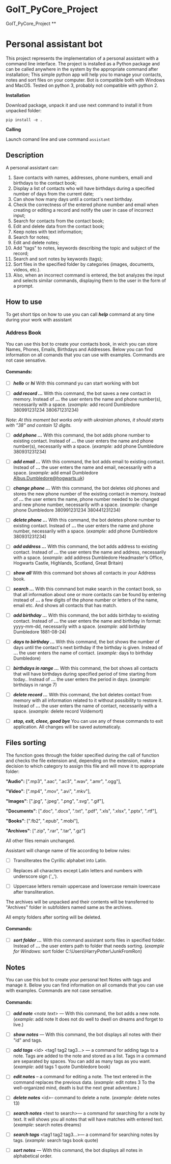 # GoIT_PyCore_Project

GoIT_PyCore_Project
\*\*

# Personal assistant bot

This project represents the implementation of a personal assistant with a command line interface. The project is installed as a Python package and can be called anywhere in the system by the appropriate command after installation;
This simple python app will help you to manage your contacts, notes and sort files on your computer.
Bot is compatible both with Windows and MacOS.
Tested on python 3, probably not compatible with python 2.

**Installation**

Download package, unpack it and use next command to install it from unpacked folder:

    pip install -e .

**Calling**

Launch comand line and use command `assistant`

## Description

A personal assistant can:

1.  Save contacts with names, addresses, phone numbers, emailі and birthdays to the contact book;
2.  Display a list of contacts who will have birthdays during a specified number of days from the current date;
3.  Can show how many days until a contact's next birthday.
4.  Check the correctness of the entered phone number and email when creating or editing a record and notify the user in case of incorrect input;
5.  Search for contacts from the contact book;
6.  Edit and delete data from the contact book;
7.  Keep notes with text information;
8.  Search for notes;
9.  Edit and delete notes;
10. Add "tags" to notes, keywords describing the topic and subject of the record;
11. Search and sort notes by keywords (tags);
12. Sort files in the specified folder by categories (images, documents, videos, etc.).
13. Also, when an incorrect command is entered, the bot analyzes the input and selects similar commands, displaying them to the user in the form of a prompt.

## How to use

To get short tips on how to use you can call **_help_** command at any time during your work with assistant

### Address Book

You can use this bot to create your contacts book, in wich you can store Names, Phones, Emails, Birthdays and Addresses.
Below you can find information on all comands that you can use with examples. Commands are not case sensative.

#### Commands:

- [ ] **_hello_** or **_hi_** With this command yu can start working with bot

- [ ] **_add record ..._** With this command, the bot saves a new contact in memory. Instead of **...** the user enters the name and phone number(s), necessarily with a space.
      (_example:_ add record Dumbledore 380991231234 380671231234)

_Note_: _At this moment bot works only with ukrainian phones, it should starts with "38" and contain 12 digits._

- [ ] **_add phone ..._** With this command, the bot adds phone number to existing contact. Instead of **...** the user enters the name and phone number(s), necessarily with a space.
      (_example:_ add phone Dumbledore 380931231234)

- [ ] **_add email ..._** With this command, the bot adds email to existing contact. Instead of **...** the user enters the name and email, necessarily with a space.
      (_example:_ add email Dumbledore Albus.Dumbledore@hogwarts.uk)

- [ ] **_change phone ..._** With this command, the bot deletes old phones and stores the new phone number of the existing contact in memory. Instead of **...** the user enters the name, phone number needed to be changed and new phone number, necessarily with a space.
      (_example:_ change phone Dumbledore 380991231234 380441231234)

- [ ] **_delete phone ..._** With this command, the bot deletes phone number to existing contact. Instead of **...** the user enters the name and phone number, necessarily with a space.
      (_example:_ add phone Dumbledore 380931231234)

- [ ] **_add address ..._** With this command, the bot adds address to existing contact. Instead of **...** the user enters the name and address, necessarily with a space.
      (_example:_ add address Dumbledore Headmaster's Office, Hogwarts Castle, Highlands, Scotland, Great Britain)

- [ ] **_show all_** With this command bot shows all contacts in your Address book.

- [ ] **_search ..._** With this command bot make search in the contact book, so that all information about one or more contacts can be found by entering instead of **…** a few digits of the phone number or letters of the name, email etc. And shows all contacts that has match.

- [ ] **_add birthday ..._** With this command, the bot adds birthday to existing contact. Instead of **...** the user enters the name and birthday in format: yyyy-mm-dd, necessarily with a space.
      (_example:_ add birthday Dumbledore 1881-08-24)

- [ ] **_days to birthday ..._** With this command, the bot shows the number of days until the contact's next birthday if the birthday is given. Instead of **...** the user enters the name of contact.
      (_example:_ days to birthday Dumbledore)

- [ ] **_birthdays in range ..._** With this command, the bot shows all contacts that will have birthdays during specified period of time starting from today.. Instead of **...** the user enters the period in days.
      (_example:_ birthdays in range 7)

- [ ] **_delete record ..._** With this command, the bot deletes contact from memory with all information related to it without possibility to restore it. Instead of **...** the user enters the name of contact, necessarily with a space.
      (_example:_ delete record Voldemort)

- [ ] **_stop, exit, close, good bye_** You can use any of these commands to exit application. All changes will be saved automaticaly.

## Files sorting

The function goes through the folder specified during the call of function and checks the file extension and, depending on the extension, make a decision to which category to assign this file and will move it to appropriate folder:

**"Audio":** [".mp3", ".aac", ".ac3", ".wav", ".amr", ".ogg"],

**"Video"**: [".mp4", ".mov", ".avi", ".mkv"],

**"Images"**: [".jpg", ".jpeg", ".png", ".svg", ".gif"],

**"Documents"**: [".doc", ".docx", ".txt", ".pdf", ".xls", ".xlsx", ".pptx", ".rtf"],

**"Books"**: [".fb2", ".epub", ".mobi"],

**"Archives"**: [".zip", ".rar", ".tar", ".gz"]

All other files remain unchanged.

Assistant will change name of file according to below rules:

- [ ] Transliterates the Cyrillic alphabet into Latin.

- [ ] Replaces all characters except Latin letters and numbers with
      underscore sign ('\_').
- [ ] Uppercase letters remain uppercase and lowercase remain lowercase after transliteration.

The archives will be unpacked and their contents will be transferred to "Archives" folder in subfolders named same as the archives.

All empty folders after sorting will be deleted.

#### Commands:

- [ ] **_sort folder ..._** With this command assistant sorts files in specified folder. Instead of **...** the user enters path to folder that needs sorting.
      (_example for Windows:_ sort folder C:\Users\HarryPotter\JunkFromRon)

## Notes

You can use this bot to create your personal text Notes with tags and manage it.
Below you can find information on all comands that you can use with examples. Commands are not case sensative.

#### Commands:

- [ ] **_add note_** _<note text\>_ — With this command, the bot adds a new note. (_example_: add note It does not do well to dwell on dreams and forget to live.)
- [ ] **_show notes_** — With this command, the bot displays all notes with their "id" and tags.
- [ ] **_add tags_** <id\> <tag1 tag2 tag3...\> — a command for adding tags to a note. Tags are added to the note and stored as a list. Tags in a command are separated by spaces. You can add as many tags as you want.
      (_example_: add tags 1 quote Dumbledore book)
- [ ] **_edit notes_** <id/> <new note text/> – a command for editing a note. The text entered in the command replaces the previous data.
      (_example_: edit notes 3 To the well-organized mind, death is but the next great adventure.)
- [ ] **_delete notes_** <id\>– command to delete a note.
      (_example_: delete notes 13)

- [ ] **_search notes_** <text to search\>— a command for searching for a note by text. It will shows you all notes that will have matches with entered text.
      (_example_: search notes dreams)

- [ ] **_search tags_** <tag1 tag2 tag3...\>— a command for searching notes by tags.
      (_example_: search tags book quote)

- [ ] **_sort notes_** — With this command, the bot displays all notes in alphabetical order.
